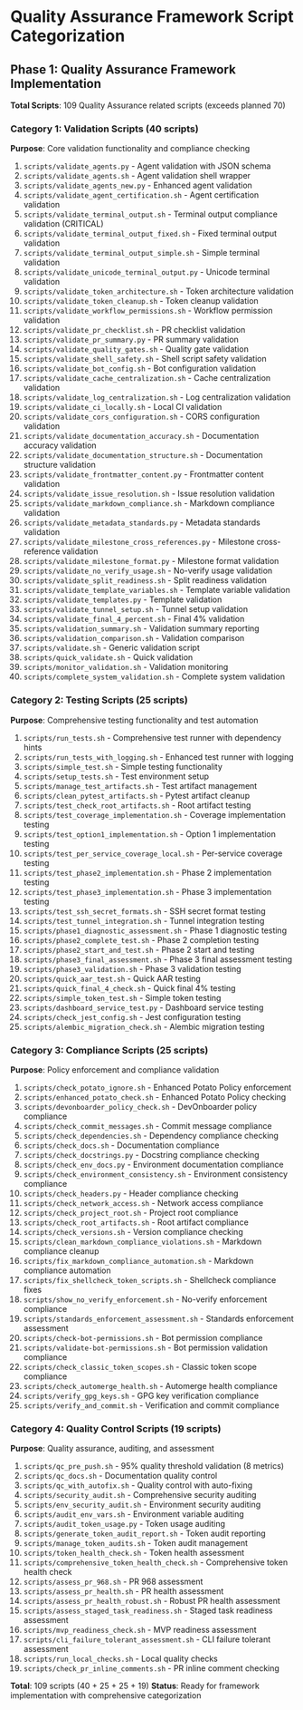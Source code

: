 # Quality Assurance Framework Script Categorization

## Phase 1: Quality Assurance Framework Implementation

**Total Scripts**: 109 Quality Assurance related scripts (exceeds planned 70)

### Category 1: Validation Scripts (40 scripts)

**Purpose**: Core validation functionality and compliance checking

1. `scripts/validate_agents.py` - Agent validation with JSON schema
2. `scripts/validate_agents.sh` - Agent validation shell wrapper
3. `scripts/validate_agents_new.py` - Enhanced agent validation
4. `scripts/validate_agent_certification.sh` - Agent certification validation
5. `scripts/validate_terminal_output.sh` - Terminal output compliance validation (CRITICAL)
6. `scripts/validate_terminal_output_fixed.sh` - Fixed terminal output validation
7. `scripts/validate_terminal_output_simple.sh` - Simple terminal validation
8. `scripts/validate_unicode_terminal_output.py` - Unicode terminal validation
9. `scripts/validate_token_architecture.sh` - Token architecture validation
10. `scripts/validate_token_cleanup.sh` - Token cleanup validation
11. `scripts/validate_workflow_permissions.sh` - Workflow permission validation
12. `scripts/validate_pr_checklist.sh` - PR checklist validation
13. `scripts/validate_pr_summary.py` - PR summary validation
14. `scripts/validate_quality_gates.sh` - Quality gate validation
15. `scripts/validate_shell_safety.sh` - Shell script safety validation
16. `scripts/validate_bot_config.sh` - Bot configuration validation
17. `scripts/validate_cache_centralization.sh` - Cache centralization validation
18. `scripts/validate_log_centralization.sh` - Log centralization validation
19. `scripts/validate_ci_locally.sh` - Local CI validation
20. `scripts/validate_cors_configuration.sh` - CORS configuration validation
21. `scripts/validate_documentation_accuracy.sh` - Documentation accuracy validation
22. `scripts/validate_documentation_structure.sh` - Documentation structure validation
23. `scripts/validate_frontmatter_content.py` - Frontmatter content validation
24. `scripts/validate_issue_resolution.sh` - Issue resolution validation
25. `scripts/validate_markdown_compliance.sh` - Markdown compliance validation
26. `scripts/validate_metadata_standards.py` - Metadata standards validation
27. `scripts/validate_milestone_cross_references.py` - Milestone cross-reference validation
28. `scripts/validate_milestone_format.py` - Milestone format validation
29. `scripts/validate_no_verify_usage.sh` - No-verify usage validation
30. `scripts/validate_split_readiness.sh` - Split readiness validation
31. `scripts/validate_template_variables.sh` - Template variable validation
32. `scripts/validate_templates.py` - Template validation
33. `scripts/validate_tunnel_setup.sh` - Tunnel setup validation
34. `scripts/validate_final_4_percent.sh` - Final 4% validation
35. `scripts/validation_summary.sh` - Validation summary reporting
36. `scripts/validation_comparison.sh` - Validation comparison
37. `scripts/validate.sh` - Generic validation script
38. `scripts/quick_validate.sh` - Quick validation
39. `scripts/monitor_validation.sh` - Validation monitoring
40. `scripts/complete_system_validation.sh` - Complete system validation

### Category 2: Testing Scripts (25 scripts)

**Purpose**: Comprehensive testing functionality and test automation

1. `scripts/run_tests.sh` - Comprehensive test runner with dependency hints
2. `scripts/run_tests_with_logging.sh` - Enhanced test runner with logging
3. `scripts/simple_test.sh` - Simple testing functionality
4. `scripts/setup_tests.sh` - Test environment setup
5. `scripts/manage_test_artifacts.sh` - Test artifact management
6. `scripts/clean_pytest_artifacts.sh` - Pytest artifact cleanup
7. `scripts/test_check_root_artifacts.sh` - Root artifact testing
8. `scripts/test_coverage_implementation.sh` - Coverage implementation testing
9. `scripts/test_option1_implementation.sh` - Option 1 implementation testing
10. `scripts/test_per_service_coverage_local.sh` - Per-service coverage testing
11. `scripts/test_phase2_implementation.sh` - Phase 2 implementation testing
12. `scripts/test_phase3_implementation.sh` - Phase 3 implementation testing
13. `scripts/test_ssh_secret_formats.sh` - SSH secret format testing
14. `scripts/test_tunnel_integration.sh` - Tunnel integration testing
15. `scripts/phase1_diagnostic_assessment.sh` - Phase 1 diagnostic testing
16. `scripts/phase2_complete_test.sh` - Phase 2 completion testing
17. `scripts/phase2_start_and_test.sh` - Phase 2 start and testing
18. `scripts/phase3_final_assessment.sh` - Phase 3 final assessment testing
19. `scripts/phase3_validation.sh` - Phase 3 validation testing
20. `scripts/quick_aar_test.sh` - Quick AAR testing
21. `scripts/quick_final_4_check.sh` - Quick final 4% testing
22. `scripts/simple_token_test.sh` - Simple token testing
23. `scripts/dashboard_service_test.py` - Dashboard service testing
24. `scripts/check_jest_config.sh` - Jest configuration testing
25. `scripts/alembic_migration_check.sh` - Alembic migration testing

### Category 3: Compliance Scripts (25 scripts)

**Purpose**: Policy enforcement and compliance validation

1. `scripts/check_potato_ignore.sh` - Enhanced Potato Policy enforcement
2. `scripts/enhanced_potato_check.sh` - Enhanced Potato Policy checking
3. `scripts/devonboarder_policy_check.sh` - DevOnboarder policy compliance
4. `scripts/check_commit_messages.sh` - Commit message compliance
5. `scripts/check_dependencies.sh` - Dependency compliance checking
6. `scripts/check_docs.sh` - Documentation compliance
7. `scripts/check_docstrings.py` - Docstring compliance checking
8. `scripts/check_env_docs.py` - Environment documentation compliance
9. `scripts/check_environment_consistency.sh` - Environment consistency compliance
10. `scripts/check_headers.py` - Header compliance checking
11. `scripts/check_network_access.sh` - Network access compliance
12. `scripts/check_project_root.sh` - Project root compliance
13. `scripts/check_root_artifacts.sh` - Root artifact compliance
14. `scripts/check_versions.sh` - Version compliance checking
15. `scripts/clean_markdown_compliance_violations.sh` - Markdown compliance cleanup
16. `scripts/fix_markdown_compliance_automation.sh` - Markdown compliance automation
17. `scripts/fix_shellcheck_token_scripts.sh` - Shellcheck compliance fixes
18. `scripts/show_no_verify_enforcement.sh` - No-verify enforcement compliance
19. `scripts/standards_enforcement_assessment.sh` - Standards enforcement assessment
20. `scripts/check-bot-permissions.sh` - Bot permission compliance
21. `scripts/validate-bot-permissions.sh` - Bot permission validation compliance
22. `scripts/check_classic_token_scopes.sh` - Classic token scope compliance
23. `scripts/check_automerge_health.sh` - Automerge health compliance
24. `scripts/verify_gpg_keys.sh` - GPG key verification compliance
25. `scripts/verify_and_commit.sh` - Verification and commit compliance

### Category 4: Quality Control Scripts (19 scripts)

**Purpose**: Quality assurance, auditing, and assessment

1. `scripts/qc_pre_push.sh` - 95% quality threshold validation (8 metrics)
2. `scripts/qc_docs.sh` - Documentation quality control
3. `scripts/qc_with_autofix.sh` - Quality control with auto-fixing
4. `scripts/security_audit.sh` - Comprehensive security auditing
5. `scripts/env_security_audit.sh` - Environment security auditing
6. `scripts/audit_env_vars.sh` - Environment variable auditing
7. `scripts/audit_token_usage.py` - Token usage auditing
8. `scripts/generate_token_audit_report.sh` - Token audit reporting
9. `scripts/manage_token_audits.sh` - Token audit management
10. `scripts/token_health_check.sh` - Token health assessment
11. `scripts/comprehensive_token_health_check.sh` - Comprehensive token health check
12. `scripts/assess_pr_968.sh` - PR 968 assessment
13. `scripts/assess_pr_health.sh` - PR health assessment
14. `scripts/assess_pr_health_robust.sh` - Robust PR health assessment
15. `scripts/assess_staged_task_readiness.sh` - Staged task readiness assessment
16. `scripts/mvp_readiness_check.sh` - MVP readiness assessment
17. `scripts/cli_failure_tolerant_assessment.sh` - CLI failure tolerant assessment
18. `scripts/run_local_checks.sh` - Local quality checks
19. `scripts/check_pr_inline_comments.sh` - PR inline comment checking

**Total**: 109 scripts (40 + 25 + 25 + 19)
**Status**: Ready for framework implementation with comprehensive categorization
